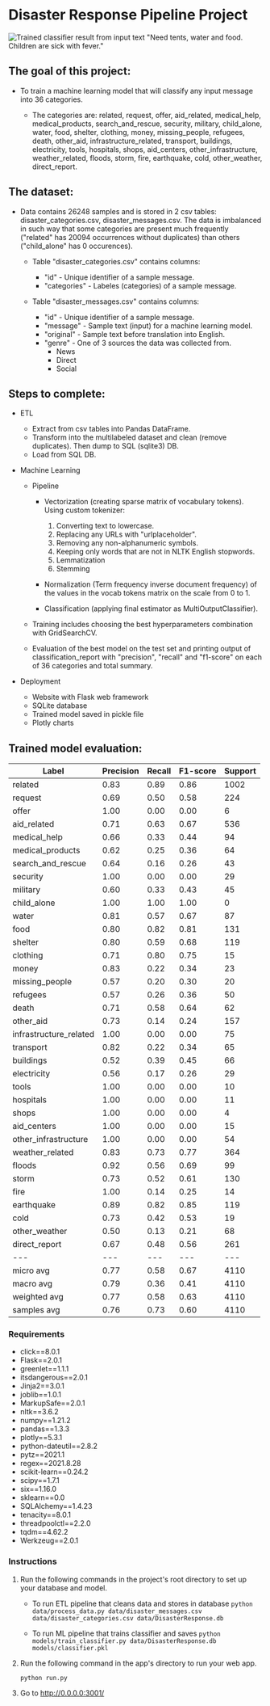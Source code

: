 # Disaster Response Pipeline Project

![Trained classifier result from input text "Need tents, water and food. Children are sick with fever."](pics/drp_intro.png "Classifier result")

## The goal of this project:

- To train a machine learning model that will classify any input message into 36 categories.

	- The categories are: related, request, offer, aid_related, medical_help, medical_products, search_and_rescue, security, military, child_alone, water, food, shelter, clothing, money, missing_people, refugees, death, other_aid, infrastructure_related, transport, buildings, electricity, tools, hospitals, shops, aid_centers, other_infrastructure, weather_related, floods, storm, fire, earthquake, cold, other_weather, direct_report.
	
## The dataset:

- Data contains 26248 samples and is stored in 2 csv tables: disaster_categories.csv, disaster_messages.csv. The data is imbalanced in such way that some categories are present much frequently ("related" has 20094 occurrences without duplicates) than others ("child_alone" has 0 occurences).

	- Table "disaster_categories.csv" contains columns:
	
		- "id" - Unique identifier of a sample message.
		- "categories" - Labeles (categories) of a sample message.
		
	- Table "disaster_messages.csv" contains columns:
	
		- "id" - Unique identifier of a sample message.
		- "message" - Sample text (input) for a machine learning model.
		- "original" - Sample text before translation into English.
		- "genre" - One of 3 sources the data was collected from.
			- News
			- Direct
			- Social

## Steps to complete:

- ETL

	- Extract from csv tables into Pandas DataFrame.
	- Transform into the multilabeled dataset and clean (remove duplicates). Then dump to SQL (sqlite3) DB.
	- Load from SQL DB.
	
- Machine Learning

	- Pipeline
	
		- Vectorization (creating sparse matrix of vocabulary tokens). Using custom tokenizer:
		
			1. Converting text to lowercase.
			2. Replacing any URLs with "urlplaceholder".
			3. Removing any non-alphanumeric symbols.
			4. Keeping only words that are not in NLTK English stopwords.
			5. Lemmatization
			6. Stemming
			
		- Normalization (Term frequency inverse document frequency) of the values in the vocab tokens matrix on the scale from 0 to 1.
		
		- Classification (applying final estimator as MultiOutputClassifier).
		
	- Training includes choosing the best hyperparameters combination with GridSearchCV.
	
	- Evaluation of the best model on the test set and printing output of classification_report with "precision", "recall" and "f1-score" on each of 36 categories and total summary.
	
- Deployment

	- Website with Flask web framework
	- SQLite database
	- Trained model saved in pickle file
	- Plotly charts
	

## Trained model evaluation:

| Label | Precision | Recall | F1-score | Support |
|---|---|---|---|---|
| related | 0.83 | 0.89 | 0.86 | 1002 |
| request | 0.69 | 0.50 | 0.58 | 224 |
| offer | 1.00 | 0.00 | 0.00 | 6 |
| aid_related | 0.71 | 0.63 | 0.67 | 536 |
| medical_help | 0.66 | 0.33 | 0.44 | 94 |
| medical_products | 0.62 | 0.25 | 0.36 | 64 |
| search_and_rescue | 0.64 | 0.16 | 0.26 | 43 |
| security | 1.00 | 0.00 | 0.00 | 29 |
| military | 0.60 | 0.33 | 0.43 | 45 |
| child_alone | 1.00 | 1.00 | 1.00 | 0 |
| water | 0.81 | 0.57 | 0.67 | 87 |
| food | 0.80 | 0.82 | 0.81 | 131 |
| shelter | 0.80 | 0.59 | 0.68 | 119 |
| clothing | 0.71 | 0.80 | 0.75 | 15 |
| money | 0.83 | 0.22 | 0.34 | 23 |
| missing_people | 0.57 | 0.20 | 0.30 | 20 |
| refugees | 0.57 | 0.26 | 0.36 | 50 |
| death | 0.71 | 0.58 | 0.64 | 62 |
| other_aid | 0.73 | 0.14 | 0.24 | 157 |
| infrastructure_related | 1.00 | 0.00 | 0.00 | 75 |
| transport | 0.82 | 0.22 | 0.34 | 65 |
| buildings | 0.52 | 0.39 | 0.45 | 66 |
| electricity | 0.56 | 0.17 | 0.26 | 29 |
| tools | 1.00 | 0.00 | 0.00 | 10 |
| hospitals | 1.00 | 0.00 | 0.00 | 11 |
| shops | 1.00 | 0.00 | 0.00 | 4 |
| aid_centers | 1.00 | 0.00 | 0.00 | 15 |
| other_infrastructure | 1.00 | 0.00 | 0.00 | 54 |
| weather_related | 0.83 | 0.73 | 0.77 | 364 |
| floods | 0.92 | 0.56 | 0.69 | 99 |
| storm | 0.73 | 0.52 | 0.61 | 130 |
| fire | 1.00 | 0.14 | 0.25 | 14 |
| earthquake | 0.89 | 0.82 | 0.85 | 119 |
| cold | 0.73 | 0.42 | 0.53 | 19 |
| other_weather | 0.50 | 0.13 | 0.21 | 68 |
| direct_report | 0.67 | 0.48 | 0.56 | 261 |
|---|---|---|---|---|
| micro avg | 0.77 | 0.58 | 0.67 | 4110 |
| macro avg | 0.79 | 0.36 | 0.41 | 4110 |
| weighted avg | 0.77 | 0.58 | 0.63 | 4110 |
| samples avg | 0.76 | 0.73 | 0.60 | 4110 |
	
### Requirements

- click==8.0.1
- Flask==2.0.1
- greenlet==1.1.1
- itsdangerous==2.0.1
- Jinja2==3.0.1
- joblib==1.0.1
- MarkupSafe==2.0.1
- nltk==3.6.2
- numpy==1.21.2
- pandas==1.3.3
- plotly==5.3.1
- python-dateutil==2.8.2
- pytz==2021.1
- regex==2021.8.28
- scikit-learn==0.24.2
- scipy==1.7.1
- six==1.16.0
- sklearn==0.0
- SQLAlchemy==1.4.23
- tenacity==8.0.1
- threadpoolctl==2.2.0
- tqdm==4.62.2
- Werkzeug==2.0.1

### Instructions

1. Run the following commands in the project's root directory to set up your database and model.

    - To run ETL pipeline that cleans data and stores in database
		`python data/process_data.py data/disaster_messages.csv data/disaster_categories.csv data/DisasterResponse.db`
		
    - To run ML pipeline that trains classifier and saves
        `python models/train_classifier.py data/DisasterResponse.db models/classifier.pkl`

2. Run the following command in the app's directory to run your web app.

    `python run.py`

3. Go to http://0.0.0.0:3001/

